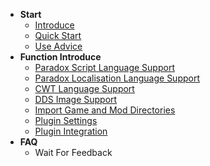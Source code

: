 * **Start**
  * [Introduce](./)
  * [Quick Start](quick-start.md)
  * [Use Advice](use-advice.md)
* **Function Introduce**
  * [Paradox Script Language Support](script-language-support.md)
  * [Paradox Localisation Language Support](localisation-language-support.md)
  * [CWT Language Support](cwt-language-support.md)
  * [DDS Image Support](dds-image-support.md)
  * [Import Game and Mod Directories](import-game-and-mod-directories.md)
  * [Plugin Settings](plugin-settings.md)
  * [Plugin Integration](plugin-integration.md)
* **FAQ**
  * Wait For Feedback